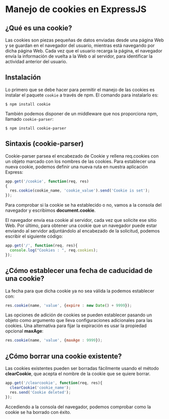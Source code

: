 # Manejo de cookies en ExpressJS

## ¿Qué es una cookie?

Las cookies son piezas pequeñas de datos enviadas desde una página Web y se guardan en el navegador del usuario, mientras está navegando por dicha página Web. Cada vez que el usuario recarga la página, el navegador envía la información de vuelta a la Web o al servidor, para identificar la actividad anterior del usuario.

## Instalación

Lo primero que se debe hacer para permitir el manejo de las cookies es instalar el paquete `cookie` a través de npm. El comando para instalarlo es:

```
$ npm install cookie
```

También podemos disponer de un middleware que nos proporciona npm, llamado `cookie-parser`:

```
$ npm install cookie-parser
```

## Sintaxis (cookie-parser)

Cookie-parser parsea el encabezado de Cookie y rellena req.cookies con un objeto marcado con los nombres de las cookies. Para establecer una nueva cookie, podemos definir una nueva ruta en nuestra aplicación Express:

```javascript
app.get('/cookie', function(req, res)
{
  res.cookie(cookie_name, 'cookie_value').send('Cookie is set');
});
```
Para comprobar si la cookie se ha establecido o no, vamos a la consola del navegador y escribimos **document.cookie**.

El navegador envía esa cookie al servidor, cada vez que solicite ese sitio Web. Por último, para obtener una cookie que un navegador puede estar enviando al servidor adjuntándolo al encabezado de la solicitud, podemos escribir el siguiente código:

```javascript
app.get('/', function(req, res){
  console.log("Cookies : ", req.cookies);
});
```

## ¿Cómo establecer una fecha de caducidad de una cookie?

La fecha para que dicha cookie ya no sea válida la podemos establecer con:

```javascript
res.cookie(name, 'value', {expire : new Date() + 9999});
```

Las opciones de adición de cookies se pueden establecer pasando un objeto como argumento que lleva configuraciones adicionales para las cookies. Una alternativa para fijar la expiración es usar la propiedad opcional **maxAge**:

```javascript
res.cookie(name, 'value', {maxAge : 9999});
```

## ¿Cómo borrar una cookie existente?

Las cookies existentes pueden ser borradas fácilmente usando el método **clearCookie**, que acepta el nombre de la cookie que se quiere borrar.

```javascript
app.get('/clearcookie', function(req, res){
  clearCookie('cookie_name');
  res.send('Cookie deleted');
});
```

Accediendo a la consola del navegador, podemos comprobar como la cookie se ha borrado con éxito.
